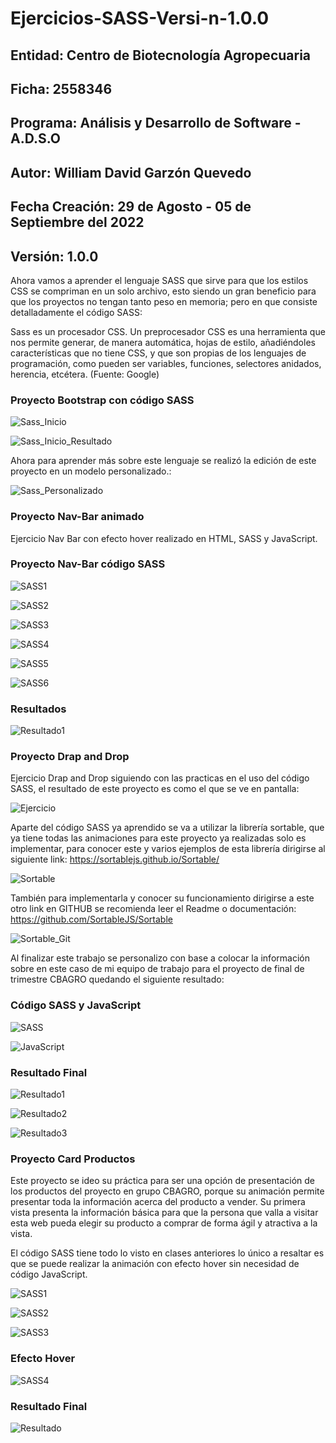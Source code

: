 # Ejercicios-SASS-Versi-n-1.0.0

## Entidad: Centro de Biotecnología Agropecuaria
## Ficha: 2558346
## Programa: Análisis y Desarrollo de Software - A.D.S.O
## Autor: William David Garzón Quevedo
## Fecha Creación: 29 de Agosto - 05 de Septiembre del 2022
## Versión: 1.0.0

Ahora vamos a aprender el lenguaje SASS que sirve para que los estilos CSS se compriman en un solo archivo, esto siendo un gran beneficio para que los proyectos no tengan tanto peso en memoria; pero en que consiste detalladamente el código SASS:

Sass es un procesador CSS. Un preprocesador CSS es una herramienta que nos permite generar, de manera automática, hojas de estilo, añadiéndoles características que no tiene CSS, y que son propias de los lenguajes de programación, como pueden ser variables, funciones, selectores anidados, herencia, etcétera. (Fuente: Google)

### Proyecto Bootstrap con código SASS

![Sass_Inicio](https://github.com/WilliamQ16/Ejercicio-Nav-Bar-Versi-n-1.0.0/blob/main/Proyecto%20Sass_Navbar/img_readme/readme5.png)

![Sass_Inicio_Resultado](https://github.com/WilliamQ16/Ejercicio-Nav-Bar-Versi-n-1.0.0/blob/main/Proyecto%20Sass_Navbar/img_readme/readme5.png)

Ahora para aprender más sobre este lenguaje se realizó la edición de este proyecto en un modelo personalizado.:

![Sass_Personalizado](https://github.com/WilliamQ16/Ejercicio-Nav-Bar-Versi-n-1.0.0/blob/main/Proyecto%20Sass_Navbar/img_readme/readme5.png)

### Proyecto Nav-Bar animado

Ejercicio Nav Bar con efecto hover realizado en HTML, SASS y JavaScript.

### Proyecto Nav-Bar código SASS

![SASS1](https://github.com/WilliamQ16/Ejercicio-Nav-Bar-Versi-n-1.0.0/blob/main/Proyecto%20Sass_Navbar/img_readme/readme5.png)

![SASS2](https://github.com/WilliamQ16/Ejercicio-Nav-Bar-Versi-n-1.0.0/blob/main/Proyecto%20Sass_Navbar/img_readme/readme6.png)

![SASS3](https://github.com/WilliamQ16/Ejercicio-Nav-Bar-Versi-n-1.0.0/blob/main/Proyecto%20Sass_Navbar/img_readme/readme7.png)

![SASS4](https://github.com/WilliamQ16/Ejercicio-Nav-Bar-Versi-n-1.0.0/blob/main/Proyecto%20Sass_Navbar/img_readme/readme8.png)

![SASS5](https://github.com/WilliamQ16/Ejercicio-Nav-Bar-Versi-n-1.0.0/blob/main/Proyecto%20Sass_Navbar/img_readme/readme9.png)

![SASS6](https://github.com/WilliamQ16/Ejercicio-Nav-Bar-Versi-n-1.0.0/blob/main/Proyecto%20Sass_Navbar/img_readme/readme10.png)

### Resultados 

![Resultado1](https://github.com/WilliamQ16/Ejercicio-Nav-Bar-Versi-n-1.0.0/blob/main/Proyecto%20Sass_Navbar/img_readme/readme1.png)

### Proyecto Drap and Drop

Ejercicio Drap and Drop siguiendo con las practicas en el uso del código SASS, el resultado de este proyecto es como el que se ve en pantalla:

![Ejercicio](https://github.com/WilliamQ16/Proyecto-Drap_Drop-Versi-n-1.0.0/blob/main/img_readme/Readme6.png)

Aparte del código SASS ya aprendido se va a utilizar la librería sortable, que ya tiene todas las animaciones para este proyecto ya realizadas solo es implementar, para conocer este y varios ejemplos de esta librería dirigirse al siguiente link: https://sortablejs.github.io/Sortable/

![Sortable](https://github.com/WilliamQ16/Proyecto-Drap_Drop-Versi-n-1.0.0/blob/main/img_readme/Readme7.png)

También para implementarla y conocer su funcionamiento dirigirse a este otro link en GITHUB se recomienda leer el Readme o documentación: https://github.com/SortableJS/Sortable

![Sortable_Git](https://github.com/WilliamQ16/Proyecto-Drap_Drop-Versi-n-1.0.0/blob/main/img_readme/Readme8.png)

Al finalizar este trabajo se personalizo con base a colocar la información sobre en este caso de mi equipo de trabajo para el proyecto de final de trimestre CBAGRO quedando el siguiente resultado:

### Código SASS y JavaScript

![SASS](https://github.com/WilliamQ16/Proyecto-Drap_Drop-Versi-n-1.0.0/blob/main/img_readme/Readme1.png)

![JavaScript](https://github.com/WilliamQ16/Proyecto-Drap_Drop-Versi-n-1.0.0/blob/main/img_readme/Readme5.png)

### Resultado Final

![Resultado1](https://github.com/WilliamQ16/Proyecto-Drap_Drop-Versi-n-1.0.0/blob/main/img_readme/Readme2.png)

![Resultado2](https://github.com/WilliamQ16/Proyecto-Drap_Drop-Versi-n-1.0.0/blob/main/img_readme/Readme3.png)

![Resultado3](https://github.com/WilliamQ16/Proyecto-Drap_Drop-Versi-n-1.0.0/blob/main/img_readme/Readme4.png)

### Proyecto Card Productos

Este proyecto se ideo su práctica para ser una opción de presentación de los productos del proyecto en grupo CBAGRO, porque su animación permite presentar toda la información acerca del producto a vender. Su primera vista presenta la información básica para que la persona que valla a visitar esta web pueda elegir su producto a comprar de forma ágil y atractiva a la vista.

El código SASS tiene todo lo visto en clases anteriores lo único a resaltar es que se puede realizar la animación con efecto hover sin necesidad de código JavaScript.

![SASS1](https://github.com/WilliamQ16/Card-animado-de-productos-Versi-n-1.0.0-/blob/main/img_readme/readme1.png)

![SASS2](https://github.com/WilliamQ16/Card-animado-de-productos-Versi-n-1.0.0-/blob/main/img_readme/readme2.png)

![SASS3](https://github.com/WilliamQ16/Card-animado-de-productos-Versi-n-1.0.0-/blob/main/img_readme/readme3.png)

### Efecto Hover

![SASS4](https://github.com/WilliamQ16/Card-animado-de-productos-Versi-n-1.0.0-/blob/main/img_readme/readme4.png)

### Resultado Final

![Resultado](https://github.com/WilliamQ16/Card-animado-de-productos-Versi-n-1.0.0-/blob/main/img_readme/readme5.png)

